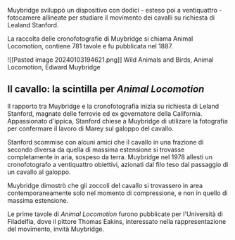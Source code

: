 Muybridge sviluppò un dispositivo con dodici - esteso poi a ventiquattro - fotocamere allineate per studiare il movimento dei cavalli su richiesta di Lealand Stanford.

La raccolta delle cronofotografie di Muybridge si chiama Animal Locomotion, contiene 781 tavole e fu pubblicata nel 1887. 

![[Pasted image 20240103194621.png]]
Wild Animals and Birds, Animal Locomotion, Edward Muybridge

## Il cavallo: la scintilla per *Animal Locomotion*

Il rapporto tra Muybridge e la cronofotografia inizia su richiesta di Leland Stanford, magnate delle ferrovie ed ex governatore della California. Appassionato d'ippica, Stanford chiese a Muybridge di utilizare la fotografia per confermare il lavoro di Marey sul galoppo del cavallo. 

Stanford scommise con alcuni amici che il cavallo in una frazione di secondo diversa da quella di massima estensione si trovasse completamente in aria, sospeso da terra. Muybridge nel 1978 allestì un cronofotografo a ventiquattro obiettivi, azionati dal filo teso dal passaggio di un cavallo al galoppo. 

Muybridge dimostrò che gli zoccoli del cavallo si trovassero in area contemporaneamente solo nel momento di compressione, e non in quello di massima estensione. 


Le prime tavole di *Animal Locomotion* furono pubblicate per l'Università di Filadelfia, dove il pittore Thomas Eakins, interessato nella rappresentazione del movimento, invità Muybridge. 